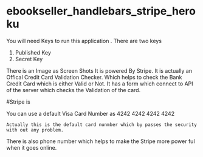 # ebookseller_handlebars_stripe_heroku
You will need Keys to run this application . 
There are two keys 
  1. Published Key 
  2. Secret Key
  
  There is an Image as Screen Shots It is powered By Stripe. It is actually an Offical Credit Card Validation Checker.
  Which helps to check the Bank Credit Card which is either Valid or Not. It has a form which connect to API of the server 
  which checks the Validation of the card. 
  
  #Stripe is 
  
  
  You can use a default Visa Card Number as
    4242 4242 4242 4242
    
    Actually this is the default card nunmber which by passes the security with out any problem.
 There is also phone number which helps to make the Stripe more power ful when it goes online.
 
